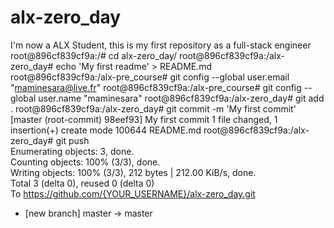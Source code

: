 # alx-zero_day
I'm now a ALX Student, this is my first repository as a full-stack engineer
root@896cf839cf9a:/# cd alx-zero_day/
root@896cf839cf9a:/alx-zero_day# echo 'My first readme' > README.md                                                                 
root@896cf839cf9a:/alx-pre_course# git config --global user.email "maminesara@live.fr"
root@896cf839cf9a:/alx-pre_course# git config --global user.name "maminesara"
root@896cf839cf9a:/alx-zero_day# git add .
root@896cf839cf9a:/alx-zero_day# git commit -m 'My first commit'
[master (root-commit) 98eef93] My first commit
 1 file changed, 1 insertion(+)
 create mode 100644 README.md
root@896cf839cf9a:/alx-zero_day# git push                                                                                           
Enumerating objects: 3, done.                                                                                                         
Counting objects: 100% (3/3), done.                                                                                                   
Writing objects: 100% (3/3), 212 bytes | 212.00 KiB/s, done.                                                                          
Total 3 (delta 0), reused 0 (delta 0)                                                                                                 
To https://github.com/{YOUR_USERNAME}/alx-zero_day.git                                                                                       
 * [new branch]      master -> master  
